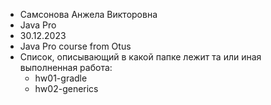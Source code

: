 - Самсонова Анжела Викторовна  
- Java Pro  
- 30.12.2023  
- Java Pro course from Otus  
- Список, описывающий в какой папке лежит та или иная выполненная работа:
    - hw01-gradle
    - hw02-generics
